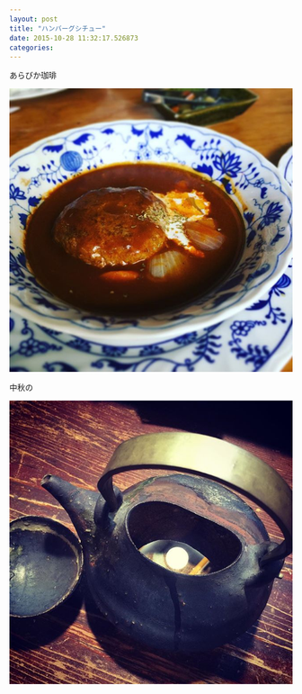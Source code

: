 ```yaml
---
layout: post
title: "ハンバーグシチュー"
date: 2015-10-28 11:32:17.526873
categories: 
---
```


あらびか珈琲

![あらびか](/assets/images/201509/11939666_737452469694757_1167603325_n.jpg)

中秋の

![中秋の](/assets/images/201509/11821299_455340631257744_1448758074_n.jpg)

